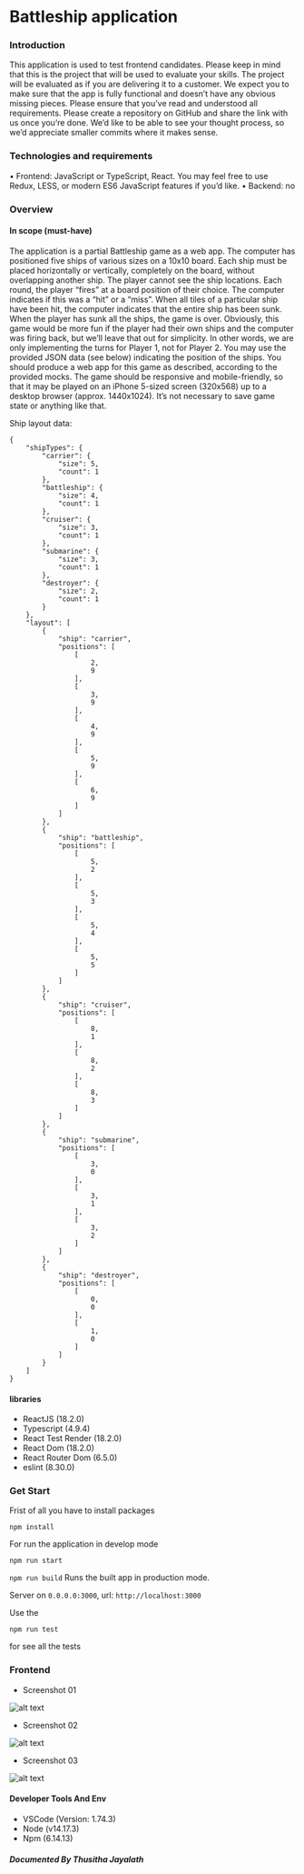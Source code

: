 # Battleship application

### Introduction

This application is used to test frontend candidates. Please keep in mind that this is the project that will be used to evaluate your skills. The project will be evaluated as if you are delivering it to a customer. We expect you to make sure that the app is fully functional and doesn’t have any obvious missing pieces. Please ensure that you’ve read and understood all requirements.
Please create a repository on GitHub and share the link with us once you’re done. We’d like to be able to see your thought process, so we’d appreciate smaller commits where it makes sense.

### Technologies and requirements

• Frontend: JavaScript or TypeScript, React. You may feel free to use Redux, LESS, or modern ES6 JavaScript features if you’d like.
• Backend: no

### Overview

#### In scope (must-have)

The application is a partial Battleship game as a web app. The computer has positioned five ships of various sizes on a 10x10 board. Each ship must be placed horizontally or vertically, completely on the board, without overlapping another ship. The player cannot see the ship locations. Each round, the player “fires” at a board position of their choice. The computer indicates if this was a “hit” or a “miss”. When all tiles of a particular ship have been hit, the computer indicates that the entire ship has been sunk. When the player has sunk all the ships, the game is over. Obviously, this game would be more fun if the player had their own ships and the computer was firing back, but we’ll leave that out for simplicity. In other words, we are only implementing the turns for Player 1, not for Player 2. You may use the provided JSON data (see below) indicating the position of the ships. You should produce a web app for this game as described, according to the provided mocks. The game should be responsive and mobile-friendly, so that it may be played on an iPhone 5-sized screen (320x568) up to a desktop browser (approx. 1440x1024). It’s not necessary to save game state or anything like that.

Ship layout data:

```
{
    "shipTypes": {
        "carrier": {
            "size": 5,
            "count": 1
        },
        "battleship": {
            "size": 4,
            "count": 1
        },
        "cruiser": {
            "size": 3,
            "count": 1
        },
        "submarine": {
            "size": 3,
            "count": 1
        },
        "destroyer": {
            "size": 2,
            "count": 1
        }
    },
    "layout": [
        {
            "ship": "carrier",
            "positions": [
                [
                    2,
                    9
                ],
                [
                    3,
                    9
                ],
                [
                    4,
                    9
                ],
                [
                    5,
                    9
                ],
                [
                    6,
                    9
                ]
            ]
        },
        {
            "ship": "battleship",
            "positions": [
                [
                    5,
                    2
                ],
                [
                    5,
                    3
                ],
                [
                    5,
                    4
                ],
                [
                    5,
                    5
                ]
            ]
        },
        {
            "ship": "cruiser",
            "positions": [
                [
                    8,
                    1
                ],
                [
                    8,
                    2
                ],
                [
                    8,
                    3
                ]
            ]
        },
        {
            "ship": "submarine",
            "positions": [
                [
                    3,
                    0
                ],
                [
                    3,
                    1
                ],
                [
                    3,
                    2
                ]
            ]
        },
        {
            "ship": "destroyer",
            "positions": [
                [
                    0,
                    0
                ],
                [
                    1,
                    0
                ]
            ]
        }
    ]
}
```

#### libraries

- ReactJS (18.2.0)
- Typescript (4.9.4)
- React Test Render (18.2.0)
- React Dom (18.2.0)
- React Router Dom (6.5.0)
- eslint (8.30.0)

### Get Start

Frist of all you have to install packages 
```
npm install 
```
For run the application in develop mode
```
npm run start
```

`npm run build` Runs the built app in production mode.

Server on `0.0.0.0:3000`, url: `http://localhost:3000`

Use the  
```
npm run test
```
for see all the tests

### Frontend
- Screenshot 01

![alt text](https://raw.githubusercontent.com/thuyiya/battlefield/main/docs/1.png?raw=true)

- Screenshot 02

![alt text](https://raw.githubusercontent.com/thuyiya/battlefield/main/docs/2.png?raw=true)

- Screenshot 03

![alt text](https://raw.githubusercontent.com/thuyiya/battlefield/main/docs/3.png?raw=true)



#### Developer Tools And Env

- VSCode (Version: 1.74.3)
- Node (v14.17.3)
- Npm (6.14.13)

##### Documented By _Thusitha Jayalath_